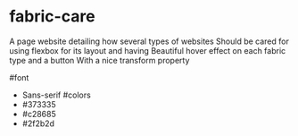 # fabric-care
A page website detailing how several types of websites
Should be cared for using flexbox for its layout and having
Beautiful hover effect on each fabric type and a button 
With a nice transform property


#font
- Sans-serif 
#colors
- #373335
- #c28685
- #2f2b2d
